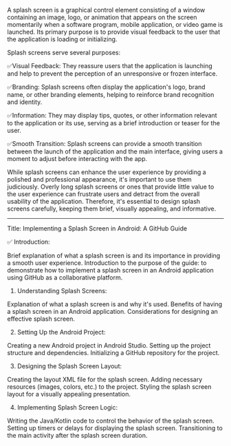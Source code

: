 A splash screen is a graphical control element consisting of a window containing an image, logo, or animation that appears on the screen momentarily when a software program, mobile application, or video game is launched. Its primary purpose is to provide visual feedback to the user that the application is loading or initializing.

Splash screens serve several purposes:

✅Visual Feedback: They reassure users that the application is launching and help to prevent the perception of an unresponsive or frozen interface.

✅Branding: Splash screens often display the application's logo, brand name, or other branding elements, helping to reinforce brand recognition and identity.

✅Information: They may display tips, quotes, or other information relevant to the application or its use, serving as a brief introduction or teaser for the user.

✅Smooth Transition: Splash screens can provide a smooth transition between the launch of the application and the main interface, giving users a moment to adjust before interacting with the app.



While splash screens can enhance the user experience by providing a polished and professional appearance, it's important to use them judiciously. Overly long splash screens or ones that provide little value to the user experience can frustrate users and detract from the overall usability of the application. Therefore, it's essential to design splash screens carefully, keeping them brief, visually appealing, and informative.

-----------------------------------------------------------------------------------------------------------------------------------------------------------------------------------------------------------------------
Title: Implementing a Splash Screen in Android: A GitHub Guide

✅ Introduction:

Brief explanation of what a splash screen is and its importance in providing a smooth user experience.
Introduction to the purpose of the guide: to demonstrate how to implement a splash screen in an Android application using GitHub as a collaborative platform.

1. Understanding Splash Screens:

Explanation of what a splash screen is and why it's used.
Benefits of having a splash screen in an Android application.
Considerations for designing an effective splash screen.


2. Setting Up the Android Project:

Creating a new Android project in Android Studio.
Setting up the project structure and dependencies.
Initializing a GitHub repository for the project.


3. Designing the Splash Screen Layout:

Creating the layout XML file for the splash screen.
Adding necessary resources (images, colors, etc.) to the project.
Styling the splash screen layout for a visually appealing presentation.


4. Implementing Splash Screen Logic:

Writing the Java/Kotlin code to control the behavior of the splash screen.
Setting up timers or delays for displaying the splash screen.
Transitioning to the main activity after the splash screen duration.
